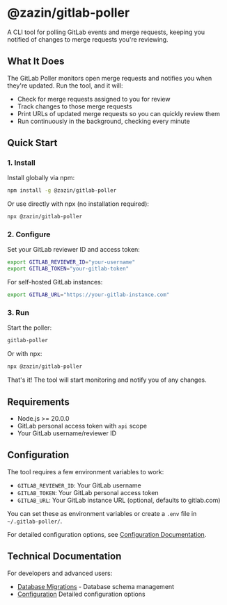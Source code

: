 # @zazin/gitlab-poller

A CLI tool for polling GitLab events and merge requests, keeping you notified of changes to merge requests you're reviewing.

## What It Does

The GitLab Poller monitors open merge requests and notifies you when they're updated. Run the tool, and it will:

- Check for merge requests assigned to you for review
- Track changes to those merge requests
- Print URLs of updated merge requests so you can quickly review them
- Run continuously in the background, checking every minute

## Quick Start

### 1. Install

Install globally via npm:

```bash
npm install -g @zazin/gitlab-poller
```

Or use directly with npx (no installation required):

```bash
npx @zazin/gitlab-poller
```

### 2. Configure

Set your GitLab reviewer ID and access token:

```bash
export GITLAB_REVIEWER_ID="your-username"
export GITLAB_TOKEN="your-gitlab-token"
```

For self-hosted GitLab instances:

```bash
export GITLAB_URL="https://your-gitlab-instance.com"
```

### 3. Run

Start the poller:

```bash
gitlab-poller
```

Or with npx:

```bash
npx @zazin/gitlab-poller
```

That's it! The tool will start monitoring and notify you of any changes.

## Requirements

- Node.js >= 20.0.0
- GitLab personal access token with `api` scope
- Your GitLab username/reviewer ID

## Configuration

The tool requires a few environment variables to work:

- `GITLAB_REVIEWER_ID`: Your GitLab username
- `GITLAB_TOKEN`: Your GitLab personal access token
- `GITLAB_URL`: Your GitLab instance URL (optional, defaults to gitlab.com)

You can set these as environment variables or create a `.env` file in `~/.gitlab-poller/`.

For detailed configuration options, see [Configuration Documentation](docs/configuration.md).

## Technical Documentation

For developers and advanced users:

- [Database Migrations](docs/database-migrations.md) - Database schema management
- [Configuration](docs/configuration.md) Detailed configuration options
